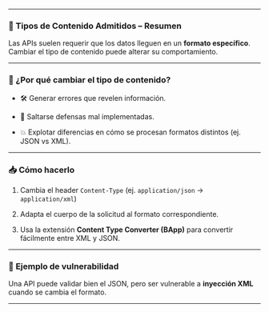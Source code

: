 
---

### 🧾 Tipos de Contenido Admitidos – Resumen

Las APIs suelen requerir que los datos lleguen en un **formato específico**. Cambiar el tipo de contenido puede alterar su comportamiento.

---

### 🎯 ¿Por qué cambiar el tipo de contenido?

- 🛠️ Generar errores que revelen información.
    
- 🧬 Saltarse defensas mal implementadas.
    
- 💥 Explotar diferencias en cómo se procesan formatos distintos (ej. JSON vs XML).
    

---

### 📥 Cómo hacerlo

1. Cambia el header `Content-Type` (ej. `application/json` → `application/xml`)
    
2. Adapta el cuerpo de la solicitud al formato correspondiente.
    
3. Usa la extensión **Content Type Converter (BApp)** para convertir fácilmente entre XML y JSON.
    

---

### 📌 Ejemplo de vulnerabilidad

Una API puede validar bien el JSON, pero ser vulnerable a **inyección XML** cuando se cambia el formato.

---
